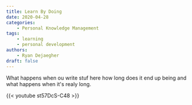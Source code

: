 ```yaml
---
title: Learn By Doing
date: 2020-04-28
categories: 
    - Personal Knowledge Management
tags: 
    - learning
    - personal development
authors:
    - Ryan Dejaegher
draft: false
---
```


What happens when ou write stuf here how long does it end up being and what happens when it's realy long.

{{< youtube st57DcS-C48 >}}
